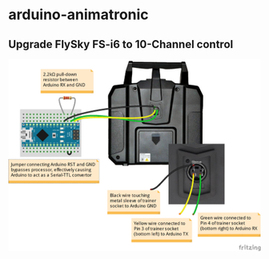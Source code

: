 # arduino-animatronic

## Upgrade FlySky FS-i6 to 10-Channel control
![Flashing upgraded firmware using Arduino Nano](FS-i6%20Arduino%20Mod_bb.jpg?raw=true "Using an Arduino Nano to flash firmware to FlySky FS-i6 transmitter")
